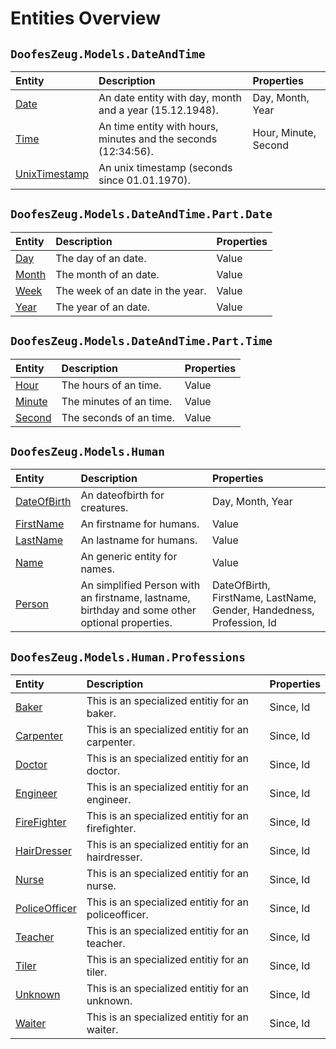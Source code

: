﻿# Entities Overview


## `DoofesZeug.Models.DateAndTime`

|Entity|Description|Properties|
|:-----|:----------|:---------|
|[Date](./DoofesZeug.Models.DateAndTime/Date.md)|An date entity with day, month and a year (15.12.1948).|Day, Month, Year|
|[Time](./DoofesZeug.Models.DateAndTime/Time.md)|An time entity with hours, minutes and the seconds (12:34:56).|Hour, Minute, Second|
|[UnixTimestamp](./DoofesZeug.Models.DateAndTime/UnixTimestamp.md)|An unix timestamp (seconds since 01.01.1970).||


## `DoofesZeug.Models.DateAndTime.Part.Date`

|Entity|Description|Properties|
|:-----|:----------|:---------|
|[Day](./DoofesZeug.Models.DateAndTime.Part.Date/Day.md)|The day of an date.|Value|
|[Month](./DoofesZeug.Models.DateAndTime.Part.Date/Month.md)|The month of an date.|Value|
|[Week](./DoofesZeug.Models.DateAndTime.Part.Date/Week.md)|The week of an date in the year.|Value|
|[Year](./DoofesZeug.Models.DateAndTime.Part.Date/Year.md)|The year of an date.|Value|


## `DoofesZeug.Models.DateAndTime.Part.Time`

|Entity|Description|Properties|
|:-----|:----------|:---------|
|[Hour](./DoofesZeug.Models.DateAndTime.Part.Time/Hour.md)|The hours of an time.|Value|
|[Minute](./DoofesZeug.Models.DateAndTime.Part.Time/Minute.md)|The minutes of an time.|Value|
|[Second](./DoofesZeug.Models.DateAndTime.Part.Time/Second.md)|The seconds of an time.|Value|


## `DoofesZeug.Models.Human`

|Entity|Description|Properties|
|:-----|:----------|:---------|
|[DateOfBirth](./DoofesZeug.Models.Human/DateOfBirth.md)|An dateofbirth for creatures.|Day, Month, Year|
|[FirstName](./DoofesZeug.Models.Human/FirstName.md)|An firstname for humans.|Value|
|[LastName](./DoofesZeug.Models.Human/LastName.md)|An lastname for humans.|Value|
|[Name](./DoofesZeug.Models.Human/Name.md)|An generic entity for names.|Value|
|[Person](./DoofesZeug.Models.Human/Person.md)|An simplified Person with an firstname, lastname, birthday and some other optional properties.|DateOfBirth, FirstName, LastName, Gender, Handedness, Profession, Id|


## `DoofesZeug.Models.Human.Professions`

|Entity|Description|Properties|
|:-----|:----------|:---------|
|[Baker](./DoofesZeug.Models.Human.Professions/Baker.md)|This is an specialized entitiy for an baker.|Since, Id|
|[Carpenter](./DoofesZeug.Models.Human.Professions/Carpenter.md)|This is an specialized entitiy for an carpenter.|Since, Id|
|[Doctor](./DoofesZeug.Models.Human.Professions/Doctor.md)|This is an specialized entitiy for an doctor.|Since, Id|
|[Engineer](./DoofesZeug.Models.Human.Professions/Engineer.md)|This is an specialized entitiy for an engineer.|Since, Id|
|[FireFighter](./DoofesZeug.Models.Human.Professions/FireFighter.md)|This is an specialized entitiy for an firefighter.|Since, Id|
|[HairDresser](./DoofesZeug.Models.Human.Professions/HairDresser.md)|This is an specialized entitiy for an hairdresser.|Since, Id|
|[Nurse](./DoofesZeug.Models.Human.Professions/Nurse.md)|This is an specialized entitiy for an nurse.|Since, Id|
|[PoliceOfficer](./DoofesZeug.Models.Human.Professions/PoliceOfficer.md)|This is an specialized entitiy for an policeofficer.|Since, Id|
|[Teacher](./DoofesZeug.Models.Human.Professions/Teacher.md)|This is an specialized entitiy for an teacher.|Since, Id|
|[Tiler](./DoofesZeug.Models.Human.Professions/Tiler.md)|This is an specialized entitiy for an tiler.|Since, Id|
|[Unknown](./DoofesZeug.Models.Human.Professions/Unknown.md)|This is an specialized entitiy for an unknown.|Since, Id|
|[Waiter](./DoofesZeug.Models.Human.Professions/Waiter.md)|This is an specialized entitiy for an waiter.|Since, Id|
